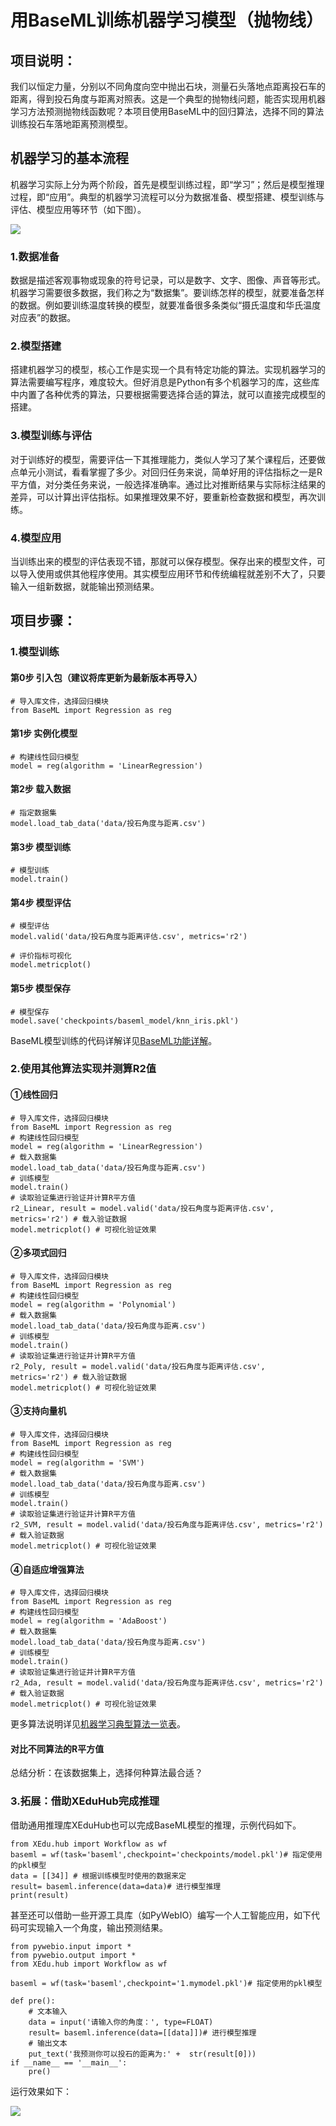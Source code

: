 # 用BaseML训练机器学习模型（抛物线）

## 项目说明：

我们以恒定力量，分别以不同角度向空中抛出石块，测量石头落地点距离投石车的距离，得到投石角度与距离对照表。这是一个典型的抛物线问题，能否实现用机器学习方法预测抛物线函数呢？本项目使用BaseML中的回归算法，选择不同的算法训练投石车落地距离预测模型。

## 机器学习的基本流程

机器学习实际上分为两个阶段，首先是模型训练过程，即“学习”；然后是模型推理过程，即“应用”。典型的机器学习流程可以分为数据准备、模型搭建、模型训练与评估、模型应用等环节（如下图）。

![](D:\XEdu-docs\source\images\baseml\flow_path.png)

### 1.数据准备

数据是描述客观事物或现象的符号记录，可以是数字、文字、图像、声音等形式。机器学习需要很多数据，我们称之为“数据集”。要训练怎样的模型，就要准备怎样的数据。例如要训练温度转换的模型，就要准备很多条类似“摄氏温度和华氏温度对应表”的数据。

### 2.模型搭建

搭建机器学习的模型，核心工作是实现一个具有特定功能的算法。实现机器学习的算法需要编写程序，难度较大。但好消息是Python有多个机器学习的库，这些库中内置了各种优秀的算法，只要根据需要选择合适的算法，就可以直接完成模型的搭建。

### 3.模型训练与评估

对于训练好的模型，需要评估一下其推理能力，类似人学习了某个课程后，还要做点单元小测试，看看掌握了多少。对回归任务来说，简单好用的评估指标之一是R平方值，对分类任务来说，一般选择准确率。通过比对推断结果与实际标注结果的差异，可以计算出评估指标。如果推理效果不好，要重新检查数据和模型，再次训练。

### 4.模型应用

当训练出来的模型的评估表现不错，那就可以保存模型。保存出来的模型文件，可以导入使用或供其他程序使用。其实模型应用环节和传统编程就差别不大了，只要输入一组新数据，就能输出预测结果。

## 项目步骤：

### 1.模型训练

#### 第0步 引入包（建议将库更新为最新版本再导入）

```
# 导入库文件，选择回归模块
from BaseML import Regression as reg
```

#### 第1步 实例化模型

```
# 构建线性回归模型
model = reg(algorithm = 'LinearRegression')
```

#### 第2步 载入数据

```
# 指定数据集
model.load_tab_data('data/投石角度与距离.csv')
```

#### 第3步 模型训练

```
# 模型训练
model.train()
```

#### 第4步 模型评估

```
# 模型评估
model.valid('data/投石角度与距离评估.csv', metrics='r2') 

# 评价指标可视化
model.metricplot()
```

#### 第5步 模型保存

```
# 模型保存
model.save('checkpoints/baseml_model/knn_iris.pkl')
```

BaseML模型训练的代码详解详见[BaseML功能详解](https://xedu.readthedocs.io/zh/master/baseml/introduction.html#id7)。

### 2.使用其他算法实现并测算R2值

#### ①线性回归

```
# 导入库文件，选择回归模块
from BaseML import Regression as reg
# 构建线性回归模型
model = reg(algorithm = 'LinearRegression')
# 载入数据集
model.load_tab_data('data/投石角度与距离.csv')
# 训练模型
model.train()
# 读取验证集进行验证并计算R平方值
r2_Linear, result = model.valid('data/投石角度与距离评估.csv', metrics='r2') # 载入验证数据
model.metricplot() # 可视化验证效果
```

#### ②多项式回归

```
# 导入库文件，选择回归模块
from BaseML import Regression as reg
# 构建线性回归模型
model = reg(algorithm = 'Polynomial')
# 载入数据集
model.load_tab_data('data/投石角度与距离.csv')
# 训练模型
model.train()
# 读取验证集进行验证并计算R平方值
r2_Poly, result = model.valid('data/投石角度与距离评估.csv', metrics='r2') # 载入验证数据
model.metricplot() # 可视化验证效果
```

#### ③支持向量机

```
# 导入库文件，选择回归模块
from BaseML import Regression as reg
# 构建线性回归模型
model = reg(algorithm = 'SVM')
# 载入数据集
model.load_tab_data('data/投石角度与距离.csv')
# 训练模型
model.train()
# 读取验证集进行验证并计算R平方值
r2_SVM, result = model.valid('data/投石角度与距离评估.csv', metrics='r2') # 载入验证数据
model.metricplot() # 可视化验证效果
```

#### ④自适应增强算法

```
# 导入库文件，选择回归模块
from BaseML import Regression as reg
# 构建线性回归模型
model = reg(algorithm = 'AdaBoost')
# 载入数据集
model.load_tab_data('data/投石角度与距离.csv')
# 训练模型
model.train()
# 读取验证集进行验证并计算R平方值
r2_Ada, result = model.valid('data/投石角度与距离评估.csv', metrics='r2') # 载入验证数据
model.metricplot() # 可视化验证效果
```

更多算法说明详见[机器学习典型算法一览表](https://xedu.readthedocs.io/zh/master/baseml/introduction.html#id6)。

#### 对比不同算法的R平方值

总结分析：在该数据集上，选择何种算法最合适？

### 3.拓展：借助XEduHub完成推理

借助通用推理库XEduHub也可以完成BaseML模型的推理，示例代码如下。

```
from XEdu.hub import Workflow as wf
baseml = wf(task='baseml',checkpoint='checkpoints/model.pkl')# 指定使用的pkl模型
data = [[34]] # 根据训练模型时使用的数据来定
result= baseml.inference(data=data)# 进行模型推理
print(result)
```

甚至还可以借助一些开源工具库（如PyWebIO）编写一个人工智能应用，如下代码可实现输入一个角度，输出预测结果。

```
from pywebio.input import *
from pywebio.output import *
from XEdu.hub import Workflow as wf

baseml = wf(task='baseml',checkpoint='1.mymodel.pkl')# 指定使用的pkl模型

def pre():  
    # 文本输入
    data = input('请输入你的角度：', type=FLOAT)
    result= baseml.inference(data=[[data]])# 进行模型推理
    # 输出文本
    put_text('我预测你可以投石的距离为:' +  str(result[0]))
if __name__ == '__main__':
    pre()
```

运行效果如下：

![](D:\XEdu-docs\source\images\how_to_quick_start\pywebio.png)
